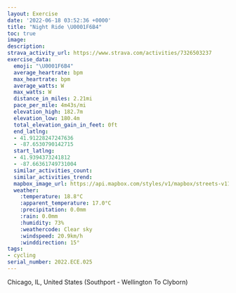 ```yaml
---
layout: Exercise
date: '2022-06-18 03:52:36 +0000'
title: "Night Ride \U0001F6B4"
toc: true
image:
description:
strava_activity_url: https://www.strava.com/activities/7326503237
exercise_data:
  emoji: "\U0001F6B4"
  average_heartrate: bpm
  max_heartrate: bpm
  average_watts: W
  max_watts: W
  distance_in_miles: 2.21mi
  pace_per_mile: 4m43s/mi
  elevation_high: 182.7m
  elevation_low: 180.4m
  total_elevation_gain_in_feet: 0ft
  end_latlng:
  - 41.91228247247636
  - -87.6530790142715
  start_latlng:
  - 41.9394373241812
  - -87.66361749731004
  similar_activities_count:
  similar_activities_trend:
  mapbox_image_url: https://api.mapbox.com/styles/v1/mapbox/streets-v11/static/path-5+787af2-1.0(mh~~Frx%60vOH%5E%40MTPGM%3FBC%40BFDDN%40DBNAFBH%3FEH%60%40ITM%5ECJBDAJDF%3FLGFGPFJJD%3FRJREB%40T%40FAHBPEB%3FBJ%5EFDAFWHLFB~AHTALF%5C%40%5EF%5ELRCTMlA%5DTAf%40Mb%40Of%40%40XG%60AF%5CEP%40NGjAATCRBvAERJh%40Eh%40HZE~%40%3Fd%40Gd%40%40b%40IV%3FFABDP%3FLELFVDLA%5CBPGNAZBF%3FRGd%40%3FHGN%40d%40IJ%40J%3FNCJEHBx%40FLDLAHB%60%40Av%40IV%3FVHRBL%3FHGf%40%3FPEf%40AH%40d%40%3FFCD%3FJCh%40%3FXGJ%40LEPBh%40INIPENAFCNDNMHOP%3FNDH%40LEFGCPPP%5CJHDDLH%40HAJDLAHEL%40%5CMd%40IN%40n%40AJALE~%40ANAJ%40FEJ%3FDB%5EAFDVKVLf%40%3Fl%40CXMJBLCb%40JNIXDTCHEJ%40HJj%40%3F%60%40GXDh%40GP%40NJZ%3FVWjAgB%5Ee%40N%5Bf%40u%40Nc%40LKV%5DzB%7DD%7C%40eAVUFOp%40_ANWTu%40t%40yAR%5BhAwANa%40PW%60CqCDMHOHEFSTWb%40s%40TSZ_%40E%5D%40UZk%40PWn%40q%40HCXe%40JG%5Ca%40%60%40a%40DKTQJCP%5DBSh%40o%40L_%40POJU%3F_%40DILSHCVUAE%40GFKDWLWDCr%40A%5CBf%40GP%3FHEZ%40b%40ADFD%3FDF%40CADC%40L%3FCEFQAOD%3F),pin-s-s+e5b22e(-87.66362,41.93943),pin-s-f+89ae00(-87.65308000000009,41.912279999999974)/auto/800x800?access_token=pk.eyJ1Ijoiam9zaGJlY2ttYW4iLCJhIjoiY205eWR2aDd1MWZ6djJrbXc4a3M0bWZleiJ9.XiG9OWkNcZk2QzjJbxLB4A
  weather:
    :temperature: 18.8°C
    :apparent_temperature: 17.0°C
    :precipitation: 0.0mm
    :rain: 0.0mm
    :humidity: 73%
    :weathercode: Clear sky
    :windspeed: 20.9km/h
    :winddirection: 15°
tags:
- cycling
serial_number: 2022.ECE.025
---
```

Chicago, IL, United States (Southport - Wellington To Clyborn)
